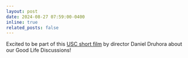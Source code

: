 ```yaml
---
layout: post
date: 2024-08-27 07:59:00-0400
inline: true
related_posts: false
---
```


Excited to be part of this [USC short film](https://www.youtube.com/watch?v=nKCQQoCenC8) by director Daniel Druhora about our Good Life Discussions!  